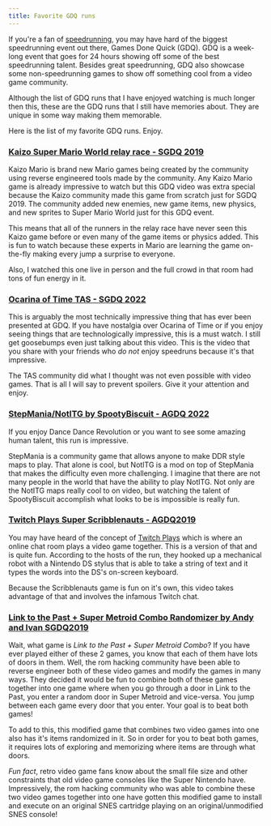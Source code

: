 ```yaml
---
title: Favorite GDQ runs
---
```


If you're a fan of [speedrunning](./speedrunning), you may have hard of the biggest speedrunning event out there, Games Done Quick (GDQ). GDQ is a week-long event that goes for 24 hours showing off some of the best speedrunning talent. Besides great speedrunning, GDQ also showcase some non-speedrunning games to show off something cool from a video game community. 

Although the list of GDQ runs that I have enjoyed watching is much longer then this, these are the GDQ runs that I still have memories about. They are unique in some way making them memorable. 

Here is the list of my favorite GDQ runs. Enjoy. 

### [Kaizo Super Mario World relay race - SGDQ 2019](https://www.youtube.com/watch?v=yARetgEZnEM) 

Kaizo Mario is brand new Mario games being created by the community using reverse engineered tools made by the community. Any Kaizo Mario game is already impressive to watch but this GDQ video was extra special because the Kaizo community made this game from scratch just for SGDQ 2019. The community added new enemies, new game items, new physics, and new sprites to Super Mario World just for this GDQ event. 

This means that all of the runners in the relay race have never seen this Kaizo game before or even many of the game items or physics added. This is fun to watch because these experts in Mario are learning the game on-the-fly making every jump a surprise to everyone. 

Also, I watched this one live in person and the full crowd in that room had tons of fun energy in it. 

### [Ocarina of Time TAS - SGDQ 2022](https://www.youtube.com/watch?v=PNbkv_DJ0f0)

This is arguably the most technically impressive thing that has ever been presented at GDQ. If you have nostalgia over Ocarina of Time or if you enjoy seeing things that are technologically impressive, this is a must watch. I still get goosebumps even just talking about this video. This is the video that you share with your friends who *do not* enjoy speedruns because it's that impressive. 

The TAS community did what I thought was not even possible with video games. That is all I will say to prevent spoilers. Give it your attention and enjoy. 

### [StepMania/NotITG by SpootyBiscuit - AGDQ 2022](https://www.youtube.com/watch?v=sBP8MxQhEVM)

If you enjoy Dance Dance Revolution or you want to see some amazing human talent, this run is impressive. 

StepMania is a community game that allows anyone to make DDR style maps to play. That alone is cool, but NotITG is a mod on top of StepMania that makes the difficulty even more challenging. I imagine that there are not many people in the world that have the ability to play NotITG. Not only are the NotITG maps really cool to on video, but watching the talent of SpootyBiscuit accomplish what looks to be is impossible is really fun. 

### [Twitch Plays Super Scribblenauts - AGDQ2019](https://www.youtube.com/watch?v=sf2sNQ5t3Vo)

You may have heard of the concept of [Twitch Plays](https://en.wikipedia.org/wiki/Twitch_Plays_Pok%C3%A9mon) which is where an online chat room plays a video game together. This is a version of that and is quite fun. According to the hosts of the run, they hooked up a mechanical robot with a Nintendo DS stylus that is able to take a string of text and it types the words into the DS's on-screen keyboard. 

Because the Scribblenauts game is fun on it's own, this video takes advantage of that and involves the infamous Twitch chat. 

### [Link to the Past + Super Metroid Combo Randomizer by Andy and Ivan SGDQ2019](https://www.youtube.com/watch?v=uujsW7yFkZU)

Wait, what game is *Link to the Past + Super Metroid Combo*? If you have ever played either of these 2 games, you know that each of them have lots of doors in them. Well, the rom hacking community have been able to reverse engineer both of these video games and modify the games in many ways. They decided it would be fun to combine both of these games together into one game where when you go through a door in Link to the Past, you enter a random door in Super Metroid and vice-versa. You jump between each game every door that you enter. Your goal is to beat both games! 

To add to this, this modified game that combines two video games into one also has it's items randomized in it. So in order for you to beat both games, it requires lots of exploring and memorizing where items are through what doors. 

*Fun fact*, retro video game fans know about the small file size and other constraints that old video game consoles like the Super Nintendo have. Impressively, the rom hacking community who was able to combine these two video games together into one have gotten this modified game to install and execute on an original SNES cartridge playing on an original/unmodified SNES console! 





